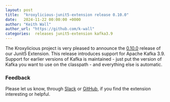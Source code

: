 ```yaml
---
layout: post
title:  "kroxylicious-junit5-extension release 0.10.0"
date:   2024-11-22 00:00:00 +0000
author: "Keith Wall"
author_url: "https://github.com/k-wall"
categories:  releases junit5-extension kafka3.9
---
```


The Kroxylicious project is very pleased to announce the [0.10.0](https://github.com/kroxylicious/kroxylicious-junit5-extension/releases/tag/v0.10.0) release of our Junit5 Extension. This release introduces support for Apache Kafka 3.9.
Support for earlier versions of Kafka is maintained - just put the version of Kafka you want to use on the classpath - and everything else is automatic.

### Feedback

Please let us know, through [Slack](https://kroxylicious.slack.com) or [GitHub](https://github.com/kroxylicious/kroxylicious-junit5-extension/issues), if you find the extension interesting or helpful.
